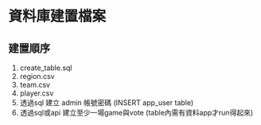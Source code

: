 # 資料庫建置檔案

## 建置順序
1. create_table.sql
2. region.csv
3. team.csv
4. player.csv
5. 透過sql 建立 admin 帳號密碼 (INSERT app_user table)
6. 透過sql或api 建立至少一場game與vote (table內需有資料app才run得起來)
